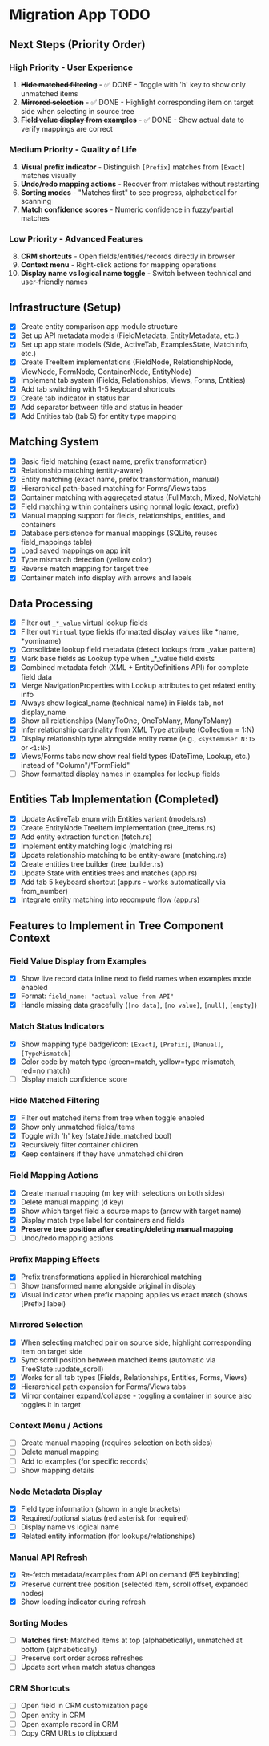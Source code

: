 # Migration App TODO

## Next Steps (Priority Order)

### High Priority - User Experience
1. ~~**Hide matched filtering**~~ - ✅ DONE - Toggle with 'h' key to show only unmatched items
2. ~~**Mirrored selection**~~ - ✅ DONE - Highlight corresponding item on target side when selecting in source tree
3. ~~**Field value display from examples**~~ - ✅ DONE - Show actual data to verify mappings are correct

### Medium Priority - Quality of Life
4. **Visual prefix indicator** - Distinguish `[Prefix]` matches from `[Exact]` matches visually
5. **Undo/redo mapping actions** - Recover from mistakes without restarting
6. **Sorting modes** - "Matches first" to see progress, alphabetical for scanning
7. **Match confidence scores** - Numeric confidence in fuzzy/partial matches

### Low Priority - Advanced Features
8. **CRM shortcuts** - Open fields/entities/records directly in browser
9. **Context menu** - Right-click actions for mapping operations
10. **Display name vs logical name toggle** - Switch between technical and user-friendly names

## Infrastructure (Setup)
- [x] Create entity comparison app module structure
- [x] Set up API metadata models (FieldMetadata, EntityMetadata, etc.)
- [x] Set up app state models (Side, ActiveTab, ExamplesState, MatchInfo, etc.)
- [x] Create TreeItem implementations (FieldNode, RelationshipNode, ViewNode, FormNode, ContainerNode, EntityNode)
- [x] Implement tab system (Fields, Relationships, Views, Forms, Entities)
- [x] Add tab switching with 1-5 keyboard shortcuts
- [x] Create tab indicator in status bar
- [x] Add separator between title and status in header
- [x] Add Entities tab (tab 5) for entity type mapping

## Matching System
- [x] Basic field matching (exact name, prefix transformation)
- [x] Relationship matching (entity-aware)
- [x] Entity matching (exact name, prefix transformation, manual)
- [x] Hierarchical path-based matching for Forms/Views tabs
- [x] Container matching with aggregated status (FullMatch, Mixed, NoMatch)
- [x] Field matching within containers using normal logic (exact, prefix)
- [x] Manual mapping support for fields, relationships, entities, and containers
- [x] Database persistence for manual mappings (SQLite, reuses field_mappings table)
- [x] Load saved mappings on app init
- [x] Type mismatch detection (yellow color)
- [x] Reverse match mapping for target tree
- [x] Container match info display with arrows and labels

## Data Processing
- [x] Filter out `_*_value` virtual lookup fields
- [x] Filter out `Virtual` type fields (formatted display values like *name, *yominame)
- [x] Consolidate lookup field metadata (detect lookups from _value pattern)
- [x] Mark base fields as Lookup type when _*_value field exists
- [x] Combined metadata fetch (XML + EntityDefinitions API) for complete field data
- [x] Merge NavigationProperties with Lookup attributes to get related entity info
- [x] Always show logical_name (technical name) in Fields tab, not display_name
- [x] Show all relationships (ManyToOne, OneToMany, ManyToMany)
- [x] Infer relationship cardinality from XML Type attribute (Collection = 1:N)
- [x] Display relationship type alongside entity name (e.g., `<systemuser N:1>` or `<1:N>`)
- [x] Views/Forms tabs now show real field types (DateTime, Lookup, etc.) instead of "Column"/"FormField"
- [ ] Show formatted display names in examples for lookup fields

## Entities Tab Implementation (Completed)
- [x] Update ActiveTab enum with Entities variant (models.rs)
- [x] Create EntityNode TreeItem implementation (tree_items.rs)
- [x] Add entity extraction function (fetch.rs)
- [x] Implement entity matching logic (matching.rs)
- [x] Update relationship matching to be entity-aware (matching.rs)
- [x] Create entities tree builder (tree_builder.rs)
- [x] Update State with entities trees and matches (app.rs)
- [x] Add tab 5 keyboard shortcut (app.rs - works automatically via from_number)
- [x] Integrate entity matching into recompute flow (app.rs)

## Features to Implement in Tree Component Context

### **Field Value Display from Examples**
- [x] Show live record data inline next to field names when examples mode enabled
- [x] Format: `field_name: "actual value from API"`
- [x] Handle missing data gracefully (`[no data]`, `[no value]`, `[null]`, `[empty]`)

### **Match Status Indicators**
- [x] Show mapping type badge/icon: `[Exact]`, `[Prefix]`, `[Manual]`, `[TypeMismatch]`
- [x] Color code by match type (green=match, yellow=type mismatch, red=no match)
- [ ] Display match confidence score

### **Hide Matched Filtering**
- [x] Filter out matched items from tree when toggle enabled
- [x] Show only unmatched fields/items
- [x] Toggle with 'h' key (state.hide_matched bool)
- [x] Recursively filter container children
- [x] Keep containers if they have unmatched children

### **Field Mapping Actions**
- [x] Create manual mapping (m key with selections on both sides)
- [x] Delete manual mapping (d key)
- [x] Show which target field a source maps to (arrow with target name)
- [x] Display match type label for containers and fields
- [x] **Preserve tree position after creating/deleting manual mapping**
- [ ] Undo/redo mapping actions

### **Prefix Mapping Effects**
- [x] Prefix transformations applied in hierarchical matching
- [ ] Show transformed name alongside original in display
- [x] Visual indicator when prefix mapping applies vs exact match (shows [Prefix] label)

### **Mirrored Selection**
- [x] When selecting matched pair on source side, highlight corresponding item on target side
- [x] Sync scroll position between matched items (automatic via TreeState::update_scroll)
- [x] Works for all tab types (Fields, Relationships, Entities, Forms, Views)
- [x] Hierarchical path expansion for Forms/Views tabs
- [x] Mirror container expand/collapse - toggling a container in source also toggles it in target

### **Context Menu / Actions**
- [ ] Create manual mapping (requires selection on both sides)
- [ ] Delete manual mapping
- [ ] Add to examples (for specific records)
- [ ] Show mapping details

### **Node Metadata Display**
- [x] Field type information (shown in angle brackets)
- [x] Required/optional status (red asterisk for required)
- [ ] Display name vs logical name
- [x] Related entity information (for lookups/relationships)

### **Manual API Refresh**
- [x] Re-fetch metadata/examples from API on demand (F5 keybinding)
- [x] Preserve current tree position (selected item, scroll offset, expanded nodes)
- [x] Show loading indicator during refresh

### **Sorting Modes**
- [ ] **Matches first**: Matched items at top (alphabetically), unmatched at bottom (alphabetically)
- [ ] Preserve sort order across refreshes
- [ ] Update sort when match status changes

### **CRM Shortcuts**
- [ ] Open field in CRM customization page
- [ ] Open entity in CRM
- [ ] Open example record in CRM
- [ ] Copy CRM URLs to clipboard
